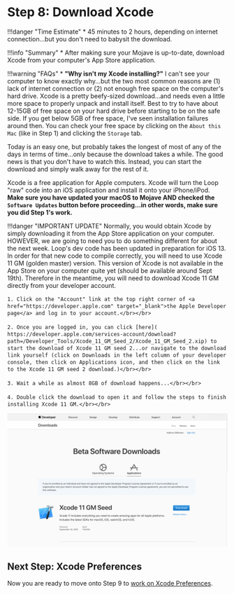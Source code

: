 # Step 8: Download Xcode

!!!danger "Time Estimate"
    * 45 minutes to 2 hours, depending on internet connection...but you don't need to babysit the download.

!!!info "Summary"
    * After making sure your Mojave is up-to-date, download Xcode from your computer's App Store application.

!!!warning "FAQs"
    * **"Why isn't my Xcode installing?"** I can't see your computer to know exactly why...but the two most common reasons are (1) lack of internet connection or (2) not enough free space on the computer's hard drive. Xcode is a pretty beefy-sized download...and needs even a little more space to properly unpack and install itself. Best to try to have about 12-15GB of free space on your hard drive before starting to be on the safe side. If you get below 5GB of free space, I've seen installation failures around then. You can check your free space by clicking on the `About this Mac` (like in Step 1) and clicking the `Storage` tab.

Today is an easy one, but probably takes the longest of most of any of the days in terms of time...only because the download takes a while. The good news is that you don't have to watch this. Instead, you can start the download and simply walk away for the rest of it.

Xcode is a free application for Apple computers. Xcode will turn the Loop "raw" code into an iOS application and install it onto your iPhone/iPod. **Make sure you have updated your macOS to Mojave AND checked the `Software Updates` button before proceeding...in other words, make sure you did Step 1's work.**

!!!danger "IMPORTANT UPDATE"
    Normally, you would obtain Xcode by simply downloading it from the App Store application on your computer. HOWEVER, we are going to need you to do something different for about the next week. Loop's dev code has been updated in preparation for iOS 13. In order for that new code to compile correctly, you will need to use Xcode 11 GM (golden master) version. This version of Xcode is not available in the App Store on your computer quite yet (should be available around Sept 19th). Therefore in the meantime, you will need to download Xcode 11 GM directly from your developer account. 
    
    1. Click on the "Account" link at the top right corner of <a href="https://developer.apple.com" target="_blank">the Apple Developer page</a> and log in to your account.</br></br>
    
    2. Once you are logged in, you can click [here]( https://developer.apple.com/services-account/download?path=/Developer_Tools/Xcode_11_GM_Seed_2/Xcode_11_GM_Seed_2.xip) to start the download of Xcode 11 GM seed 2...or navigate to the download link yourself (click on Downloads in the left column of your developer console, then click on Applications icon, and then click on the link to the Xcode 11 GM seed 2 download.)</br></br>
    
    3. Wait a while as almost 8GB of download happens...</br></br>
    
    4. Double click the download to open it and follow the steps to finish installing Xcode 11 GM.</br></br>

<p align="center">
<img src="../../build/img/xcode11gm.png" width="650">
</p>

## Next Step: Xcode Preferences

Now you are ready to move onto Step 9 to [work on Xcode Preferences](https://loopkit.github.io/loopdocs/build/step9/).

